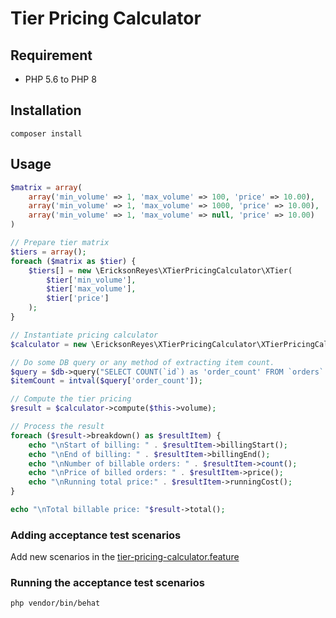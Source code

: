 # Tier Pricing Calculator

## Requirement
* PHP 5.6 to PHP 8

## Installation
```shell
composer install
```

## Usage

```php
$matrix = array(
    array('min_volume' => 1, 'max_volume' => 100, 'price' => 10.00),
    array('min_volume' => 1, 'max_volume' => 1000, 'price' => 10.00),
    array('min_volume' => 1, 'max_volume' => null, 'price' => 10.00)
)

// Prepare tier matrix
$tiers = array();
foreach ($matrix as $tier) {
    $tiers[] = new \EricksonReyes\XTierPricingCalculator\XTier(
        $tier['min_volume'],
        $tier['max_volume'],
        $tier['price']
    );
}

// Instantiate pricing calculator
$calculator = new \EricksonReyes\XTierPricingCalculator\XTierPricingCalculator($tiers);

// Do some DB query or any method of extracting item count.
$query = $db->query("SELECT COUNT(`id`) as 'order_count' FROM `orders` WHERE `seller_id` = 1");
$itemCount = intval($query['order_count']);

// Compute the tier pricing
$result = $calculator->compute($this->volume);

// Process the result
foreach ($result->breakdown() as $resultItem) {
    echo "\nStart of billing: " . $resultItem->billingStart();
    echo "\nEnd of billing: " . $resultItem->billingEnd();
    echo "\nNumber of billable orders: " . $resultItem->count();
    echo "\nPrice of billed orders: " . $resultItem->price();
    echo "\nRunning total price:" . $resultItem->runningCost();
}

echo "\nTotal billable price: "$result->total();
```

### Adding acceptance test scenarios
Add new scenarios in the [tier-pricing-calculator.feature](features/tier-pricing-calculator.feature)

### Running the acceptance test scenarios
```shell
php vendor/bin/behat
```